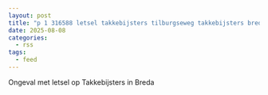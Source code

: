 ```yaml
---
layout: post
title: "p 1 316588 letsel takkebijsters tilburgseweg takkebijsters breda"
date: 2025-08-08
categories: 
  - rss
tags: 
  - feed
---
```


Ongeval met letsel op Takkebijsters in Breda
